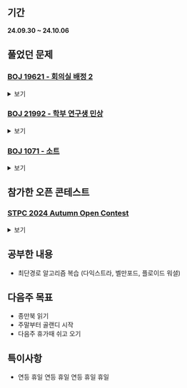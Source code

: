 ## 기간
**24.09.30 ~ 24.10.06**

## 풀었던 문제

### [BOJ 19621 - 회의실 배정 2](https://www.acmicpc.net/problem/19621)
<details>
<summary>보기</summary> 

- 정보
    - Tier: Silver Ⅱ
    - Tag: dynamic_programming, bruteforce

- 타임라인
    - Problem Open: 09/30 10:30
    - Tag Open: 09/30 10:30
    - Solve: 09/30 11:30

- 풀이
    - DP 연습하려고 DP로 풀이
    - K번째 회의가 K-1번째 회의와 K+1번째 회의랑만 겹친다는 것을 이용한다.
    - memo[i]: i번째 회의까지 보았을 때 제일 많이 들어가는 인원 수의 총합
    - memo[i] = max(memo[i - 1], memo[i - 2] + meetingPeople[i]);

- 회고
    - 문제와 조건을 잘 읽자.. (임의의 회의 K(1≤ K ≤ N)는 회의 K − 1과 회의 K + 1과는 회의 시간이 겹치고 다른 회의들과는 회의 시간이 겹치지 않는다. <- 이 조건 안읽어서 40분동안 삽질 겁나 하다가 깨달음)
    - 근데 겹치는 조건이 저렇게 있으면 시작시간, 끝나는 시간 왜 적어놓은거임..? 훼이크인가?? (실제로 풀이에 아무 쓸모가 없음;;)

</details>

### [BOJ 21992 - 학부 연구생 민상](https://www.acmicpc.net/problem/21922)
<details>
<summary>보기</summary> 

- 정보
    - Tier: Gold Ⅴ
    - Tag: implementation

- 타임라인
    - Problem Open: 10/01 18:10
    - Tag Open: --/-- --:--
    - Solve: 10/01 19:10

- 풀이
    - 단순한 구현문제
    - 설계시 이상 없는지 체크 확실하게 하면 간단하게 풀 수 있음.

- 회고
    - enum 공부
    - 너무 피곤하다

</details>

### [BOJ 1071 - 소트](https://www.acmicpc.net/problem/1071)
<details>
<summary>보기</summary> 

- 정보
    - Tier: Platinum Ⅴ
    - Tag: greedy

- 타임라인
    - Problem Open: 10/01 22:00
    - Tag Open: --/-- --:--
    - Solve: 10/02 12:13

- 풀이
    - ans[0] = -2, $1 \le i \le N$ 로 정의
    - ans[i] = if (남은 수가 $k, k+1$ 형태의 두가지 종류의 수 밖에 없을 때) : $k + 1$을 넣음 / else : ans[i - 1] + 1 이 아닌 최솟값을 넣음.

- 회고
    - 컴퓨터에서 손 놓고 생각만 오래했던 문제 (실제론 3시간 정도만에 풀이가 생각남)

</details>

## 참가한 오픈 콘테스트

### [STPC 2024 Autumn Open Contest](https://www.acmicpc.net/contest/view/1361)
<details>
<summary>보기</summary>

| 문제 | A | B | C | D | E | F | G | H | I | J |
|---|---|---|---|---|---|---|---|---|---|---|
|결과| AC | AC | AC | AC | AC | - | WA | - | - | - | - |

- A번: [바코드 닉네임](https://www.acmicpc.net/problem/32288)
    - string 입력받아서 l을 L로, I를 i로 바꿔서 출력하는 문제
 
- B번: [Max-Queen](https://www.acmicpc.net/problem/32289)
    - 체스판에 여러개의 퀸을 두었을 때, 서로 잡을 수 있는 경우의 수 / 2
    - n * m 체스판 크기가 주어지므로, 정답은 ((꼭짓점 퀸의 수 * 3) + (테두리 퀸의 수 * 5) + (나머지 퀸의 수 * 8)) / 2
 
- C번: [MEX vs OR](https://www.acmicpc.net/problem/32290)
    - $n = \lbrace m | m \in \mathbb{Z}, l \le m \le r \rbrace$와 $x$를 OR연산 시켜서 나온 값중 음이 아닌 정수 중 가장 작은 값을 출력하는 문제
    - 비트연산을 활용한 구현

- D번: [x와 x+1의 차이](https://www.acmicpc.net/problem/32291)
     - $x$를 입력받아 임의의 $n \in \mathbb{Z}^+$에 대하여 $x \div n \neq (x + 1) \div n$인 n을 찾는 문제
     - $x+1$의 약수를 찾으면 된다.
 
- E번: [ABB to BA (Easy)](https://www.acmicpc.net/problem/32292)
     - string을 입력받아, 문자열에 "ABB"가 있으면 "BA"로 바꾸어, "ABB"가 없을 때 까지 반복한 다음 출력하는 문제
     - 구현으로 처리 (F번이 Hard였는데 제한이 너무 크게 늘어 해결하지 못함)
 
- G번: [수열과 개구리](https://www.acmicpc.net/problem/32294)
     - 기다리는 시간 $a_i$와 움직이는 거리 $b_i$ ($i \in \mathbb{Z}_{n-1}$)를 입력받은 후, 수열 바깥으로 가는 최소 시간 구하기
     - DP인듯 한데.. 왜 안되는건지 모르겠음. 내가 모르는 잘못된 설계가 있나봄. 1시간반 정도 날림
     - 다음날 태그 확인하니 다익스트라 (이게???)
 
- 회고:
     - D번 풀이시 자료형 확인 (int형을 써야할 것과 long long형을 써야할 것 확인)
     - 안되면 우선 놓고, 다른 문제부터 일단 읽어보기 (G번같은 경우, 효율적인 시간 사용)

</details>

## 공부한 내용
- 최단경로 알고리즘 복습 (다익스트라, 벨만포드, 플로이드 워셜)

## 다음주 목표
- 종만북 읽기
- 주말부터 골랜디 시작
- 다음주 휴가때 쉬고 오기

## 특이사항
- 연등 휴일 연등 휴일 연등 휴일 휴일

